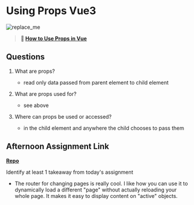 # Using Props Vue3

![replace_me](https://codeworks.blob.core.windows.net/public/assets/img/illustrations/placeholder.svg)

> **📖 [How to Use Props in Vue](https://codeworksacademy.com/fs-student-guide/resources/wk6/02-Props)**

## Questions

1. What are props?
    - read only data passed from parent element to child element

2. What are props used for?
    - see above

3. Where can props be used or accessed?
    - in the child element and anywhere the child chooses to pass them

## Afternoon Assignment Link

**[Repo](https://github.com/pkrueger/gifts-vue)**

Identify at least 1 takeaway from today's assignment
- The router for changing pages is really cool. I like how you can use it to dynamically load a different "page" without actually reloading your whole page. It makes it easy to display content on "active" objects.
